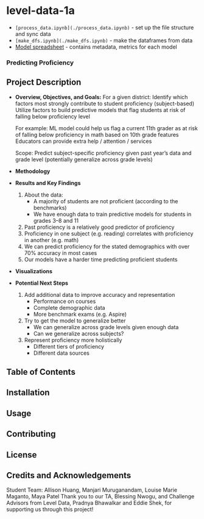 # level-data-1a
- `[process_data.ipynb](./process_data.ipynb)` - set up the file structure and sync data
- `[make_dfs.ipynb](./make_dfs.ipynb)` - make the dataframes from data
- [Model spreadsheet](https://docs.google.com/spreadsheets/d/17sNVnDQ4ZQKMnNjwo3k7TYPvQMVXpdHDBMfrAvNe6Jo/edit?usp=sharing) - contains metadata, metrics for each model

### Predicting Proficiency 
## Project Description
* **Overview, Objectives, and Goals:**
  For a given district:
  Identify which factors most strongly contribute to student proficiency (subject-based)
  Utilize factors to build predictive models that flag students at risk of falling below proficiency level

  For example:
  ML model could help us flag a current 11th grader as at risk of falling below proficiency in math based on 10th grade features
  Educators can provide extra help / attention / services

  Scope: Predict subject-specific proficiency given past year’s data and grade level (potentially generalize across grade levels)

* **Methodology**
* **Results and Key Findings**
  1. About the data:
     * A majority of students are not proficient (according to the benchmarks)
     * We have enough data to train predictive models for students in grades 3–8 and 11
  2. Past proficiency is a relatively good predictor of proficiency
  3. Proficiency in one subject (e.g. reading) correlates with proficiency in another (e.g. math)
  4. We can predict proficiency for the stated demographics with over 70% accuracy in most cases
  5. Our models have a harder time predicting proficient students 

* **Visualizations**
* **Potential Next Steps**
  1. Add additional data to improve accuracy and representation
     * Performance on courses
     * Complete demographic data
     * More benchmark exams (e.g. Aspire)
  2. Try to get the model to generalize better
     * We can generalize across grade levels given enough data
     * Can we generalize across subjects?
  3. Represent proficiency more holistically
     * Different tiers of proficiency
     * Different data sources


## Table of Contents

## Installation

## Usage

## Contributing

## License

## Credits and Acknowledgements 
Student Team: Allison Huang, Manjari Muruganandam, Louise Marie Maganto, Maya Patel
Thank you to our TA, Blessing Nwogu, and Challenge Advisors from Level Data, Pradnya Bhawalkar and Eddie Shek, for supporting us through this project!

